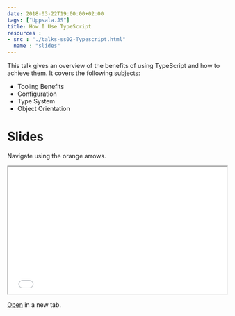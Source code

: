 ```yaml
---
date: 2018-03-22T19:00:00+02:00
tags: ["Uppsala.JS"]
title: How I Use TypeScript
resources :
- src : "./talks-ss02-Typescript.html"
  name : "slides"
---
```

This talk gives an overview of the benefits of using TypeScript and how to achieve them. It covers the following subjects:

* Tooling Benefits
* Configuration
* Type System
* Object Orientation

# Slides

Navigate using the orange arrows.

<iframe style="width: 100%; height: 21em; max-height: 100vh; margin: 0" src="./talks-ss02-Typescript.html"></iframe>

<a target="blank" href="./talks-ss02-Typescript.html">Open</a> in a new tab.
